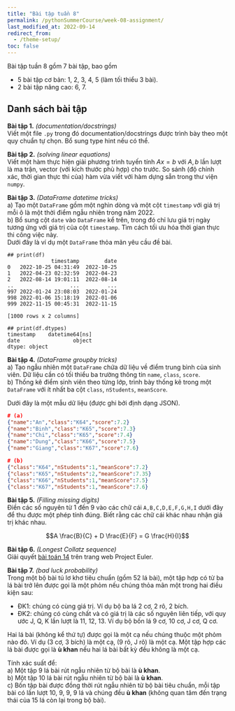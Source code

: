```yaml
---
title: "Bài tập tuần 8"
permalink: /pythonSummerCourse/week-08-assignment/
last_modified_at: 2022-09-14
redirect_from:
  - /theme-setup/
toc: false
---
```



Bài tập tuần 8 gồm 7 bài tập, bao gồm
- 5 bài tập cơ bản: 1, 2, 3, 4, 5 (làm tối thiểu 3 bài).
- 2 bài tập nâng cao: 6, 7.


## Danh sách bài tập

**Bài tập 1.** *(documentation/docstrings)* \
Viết một file `.py` trong đó documentation/docstrings được trình bày theo một quy chuẩn tự chọn. Bổ sung type hint nếu có thể.


**Bài tập 2.** *(solving linear equations)* \
Viết một hàm thực hiện giải phương trình tuyến tính $Ax=b$ với $A,b$ lần lượt là ma trận, vector (với kích thước phù hợp) cho trước. So sánh (độ chính xác, thời gian thực thi của) hàm vừa viết với hàm dựng sẵn trong thư viện `numpy`.


**Bài tập 3.** *(DataFrame datetime tricks)* \
a) Tạo một `DataFrame` gồm một nghìn dòng và một cột `timestamp` với giá trị mỗi ô là một thời điểm ngẫu nhiên trong năm 2022. \
b) Bổ sung cột `date` vào `DataFrame` kể trên, trong đó chỉ lưu giá trị ngày tương ứng với giá trị của cột `timestamp`. Tìm cách tối ưu hóa thời gian thực thi công việc này. \
Dưới đây là ví dụ một `DataFrame` thỏa mãn yêu cầu đề bài.

```
## print(df)
              timestamp        date
0   2022-10-25 04:31:49  2022-10-25
1   2022-04-23 02:32:59  2022-04-23
2   2022-08-14 19:01:11  2022-08-14
..                  ...         ...
997 2022-01-24 23:08:03  2022-01-24
998 2022-01-06 15:18:19  2022-01-06
999 2022-11-15 00:45:31  2022-11-15

[1000 rows x 2 columns]

## print(df.dtypes)
timestamp    datetime64[ns]
date                 object
dtype: object
```


**Bài tập 4.** *(DataFrame groupby tricks)* \
a) Tạo ngẫu nhiên một `DataFrame` chứa dữ liệu về điểm trung bình của sinh viên. Dữ liệu cần có tối thiểu ba trường thông tin `name`, `class`, `score`. \
b) Thống kê điểm sinh viên theo từng lớp, trình bày thống kê trong một `DataFrame` với ít nhất ba cột `class`, `nStudents`, `meanScore`.

Dưới đây là một mẫu dữ liệu (được ghi bởi định dạng JSON).

```json
# (a)
{"name":"An","class":"K64","score":7.2}
{"name":"Binh","class":"K65","score":7.3}
{"name":"Chi","class":"K65","score":7.4}
{"name":"Dung","class":"K66","score":7.5}
{"name":"Giang","class":"K67","score":7.6}

# (b)
{"class":"K64","nStudents":1,"meanScore":7.2}
{"class":"K65","nStudents":2,"meanScore":7.35}
{"class":"K66","nStudents":1,"meanScore":7.5}
{"class":"K67","nStudents":1,"meanScore":7.6}
```


**Bài tập 5.** *(Filling missing digits)* \
Điền các số nguyên từ 1 đến 9 vào các chữ cái `A,B,C,D,E,F,G,H,I` dưới đây để thu được một phép tính đúng. Biết rằng các chữ cái khác nhau nhận giá trị khác nhau.

$$A \frac{B}{C} + D \frac{E}{F} = G \frac{H}{I}$$


**Bài tập 6.** *(Longest Collatz sequence)* \
Giải quyết [bài toán 14](https://projecteuler.net/problem=14) trên trang web Project Euler.


**Bài tập 7.** *(bad luck probability)* \
Trong một bộ bài tú lơ khơ tiêu chuẩn (gồm 52 lá bài), một tập hợp có từ ba lá bài trở lên được gọi là một phỏm nếu chúng thỏa mãn một trong hai điều kiện sau:
- ĐK1: chúng có cùng giá trị. Ví dụ bộ ba lá 2 cơ, 2 rô, 2 bích.
- ĐK2: chúng có cùng chất và có giá trị là các số nguyên liên tiếp, với quy ước J, Q, K lần lượt là 11, 12, 13. Ví dụ bộ bốn lá 9 cơ, 10 cơ, J cơ, Q cơ.

Hai lá bài (không kể thứ tự) được gọi là một cạ nếu chúng thuộc một phỏm nào đó. Ví dụ (3 cơ, 3 bích) là một cạ, (9 rô, J rô) là một cạ. Một tập hợp các lá bài được gọi là **ù khan** nếu hai lá bài bất kỳ đều không là một cạ.

Tính xác suất để: \
a) Một tập 9 lá bài rút ngẫu nhiên từ bộ bài là **ù khan**. \
b) Một tập 10 lá bài rút ngẫu nhiên từ bộ bài là **ù khan**. \
c) Bốn tập bài được đồng thời rút ngẫu nhiên từ bộ bài tiêu chuẩn, mỗi tập bài có lần lượt 10, 9, 9, 9 lá và chúng đều **ù khan** (không quan tâm đến trạng thái của 15 lá còn lại trong bộ bài).
